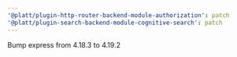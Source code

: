 ```yaml
---
'@platt/plugin-http-router-backend-module-authorization': patch
'@platt/plugin-search-backend-module-cognitive-search': patch
---
```


Bump express from 4.18.3 to 4.19.2
